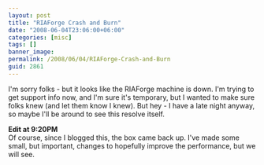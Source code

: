 ```yaml
---
layout: post
title: "RIAForge Crash and Burn"
date: "2008-06-04T23:06:00+06:00"
categories: [misc]
tags: []
banner_image: 
permalink: /2008/06/04/RIAForge-Crash-and-Burn
guid: 2861
---
```


I'm sorry folks - but it looks like the RIAForge machine is down. I'm trying to get support info now, and I'm sure it's temporary, but I wanted to make sure folks knew (and let them know I knew). But hey - I have a late night anyway, so maybe I'll be around to see this resolve itself.

<b>Edit at 9:20PM</b><br/>
Of course, since I blogged this, the box came back up. I've made some small, but important, changes to hopefully improve the performance, but we will see.